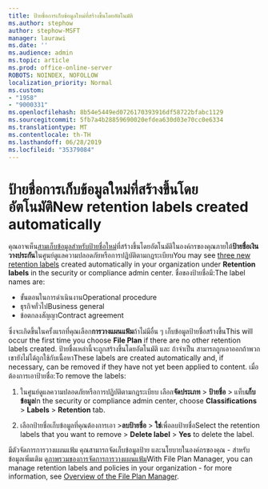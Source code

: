 ```yaml
---
title: ป้ายชื่อการเก็บข้อมูลใหม่ที่สร้างขึ้นโดยอัตโนมัติ
ms.author: stephow
author: stephow-MSFT
manager: laurawi
ms.date: ''
ms.audience: admin
ms.topic: article
ms.prod: office-online-server
ROBOTS: NOINDEX, NOFOLLOW
localization_priority: Normal
ms.custom:
- "1958"
- "9000331"
ms.openlocfilehash: 8b54e5449ed0726170393916df58722bfabc1129
ms.sourcegitcommit: 5fb7a4b28859690020efdea630d03e70cc0e6334
ms.translationtype: MT
ms.contentlocale: th-TH
ms.lasthandoff: 06/28/2019
ms.locfileid: "35379084"
---
```

# <a name="new-retention-labels-created-automatically"></a><span data-ttu-id="580fd-102">ป้ายชื่อการเก็บข้อมูลใหม่ที่สร้างขึ้นโดยอัตโนมัติ</span><span class="sxs-lookup"><span data-stu-id="580fd-102">New retention labels created automatically</span></span>

<span data-ttu-id="580fd-103">คุณอาจเห็น[สามเก็บข้อมูลสำหรับป้ายชื่อใหม่](https://docs.microsoft.com/office365/securitycompliance/file-plan-manager#default-retention-labels-and-label-policy)ที่สร้างขึ้นโดยอัตโนมัติในองค์กรของคุณภายใต้**ป้ายชื่อเงินวางประกัน**ในศูนย์ดูแลความปลอดภัยหรือการปฏิบัติตามกฎระเบียบ</span><span class="sxs-lookup"><span data-stu-id="580fd-103">You may see [three new retention labels](https://docs.microsoft.com/office365/securitycompliance/file-plan-manager#default-retention-labels-and-label-policy) created automatically in your organization under **Retention labels** in the security or compliance admin center.</span></span> <span data-ttu-id="580fd-104">ชื่อของป้ายชื่อมี:</span><span class="sxs-lookup"><span data-stu-id="580fd-104">The label names are:</span></span>

- <span data-ttu-id="580fd-105">ขั้นตอนในการดำเนินงาน</span><span class="sxs-lookup"><span data-stu-id="580fd-105">Operational procedure</span></span>
- <span data-ttu-id="580fd-106">ธุรกิจทั่วไป</span><span class="sxs-lookup"><span data-stu-id="580fd-106">Business general</span></span>
- <span data-ttu-id="580fd-107">ข้อตกลงสัญญา</span><span class="sxs-lookup"><span data-stu-id="580fd-107">Contract agreement</span></span>

<span data-ttu-id="580fd-108">ซึ่งจะเกิดขึ้นในครั้งแรกที่คุณเลือก**การวางแผนแฟ้ม**ถ้าไม่มีอื่น ๆ เก็บข้อมูลป้ายชื่อสร้างขึ้น</span><span class="sxs-lookup"><span data-stu-id="580fd-108">This will occur the first time you choose **File Plan** if there are no other retention labels created.</span></span> <span data-ttu-id="580fd-109">ป้ายชื่อเหล่านี้จะถูกสร้างขึ้นโดยอัตโนมัติ และ ถ้าจำเป็น สามารถถูกเอาออกถ้าพวกเขายังไม่ได้ถูกใช้กับเนื้อหา</span><span class="sxs-lookup"><span data-stu-id="580fd-109">These labels are created automatically and, if necessary, can be removed if they have not yet been applied to content.</span></span> <span data-ttu-id="580fd-110">เมื่อต้องการเอาป้ายชื่อ:</span><span class="sxs-lookup"><span data-stu-id="580fd-110">To remove the labels:</span></span>

1. <span data-ttu-id="580fd-111">ในศูนย์ดูแลความปลอดภัยหรือการปฏิบัติตามกฎระเบียบ เลือก**จัดประเภท** > **ป้ายชื่อ** > แท็บ**เก็บข้อมูล**</span><span class="sxs-lookup"><span data-stu-id="580fd-111">In the security or compliance admin center, choose **Classifications** > **Labels** > **Retention** tab.</span></span>

1. <span data-ttu-id="580fd-112">เลือกป้ายชื่อเก็บข้อมูลที่คุณต้องการเอา >**ลบป้ายชื่อ** > **ใช่**เพื่อลบป้ายชื่อ</span><span class="sxs-lookup"><span data-stu-id="580fd-112">Select the retention labels that you want to remove > **Delete label** > **Yes** to delete the label.</span></span>

<span data-ttu-id="580fd-113">มีตัวจัดการการวางแผนแฟ้ม คุณสามารถจัดเก็บข้อมูลป้าย และนโยบายในองค์กรของคุณ - สำหรับข้อมูลเพิ่มเติม ดู[ภาพรวมของการจัดการการวางแผนแฟ้ม](https://docs.microsoft.com/office365/securitycompliance/file-plan-manager)</span><span class="sxs-lookup"><span data-stu-id="580fd-113">With File Plan Manager, you can manage retention labels and policies in your organization - for more information, see [Overview of the File Plan Manager](https://docs.microsoft.com/office365/securitycompliance/file-plan-manager).</span></span>